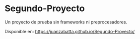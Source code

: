 # Segundo-Proyecto
Un proyecto de prueba sin frameworks ni preprocesadores.

Disponible en: https://juanzabatta.github.io/Segundo-Proyecto/
